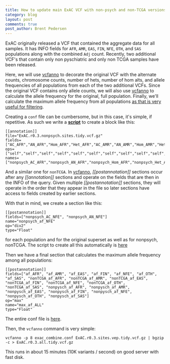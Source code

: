 ```yaml
---
title: How to update main ExAC VCF with non-psych and non-TCGA versions using vcfanno
category: blog
layout: post
comments: true
post_author: Brent Pedersen
---
```


ExAC originally released a VCF that contained the aggregate data for all samples.
It has INFO fields for `AFR`, `AMR`, `EAS`, `FIN`, `NFE`, `OTH`, and `SAS` populations
along with the combined `Adj` count.
Recently, two additional VCF's that contain only non pyschiatric and only non TCGA samples
have been released.

Here, we will use [vcfanno](https://github.com/brentp/vcfanno) to decorate the original VCF with the alternate counts, 
chromosome counts, number of hets, number of hom alts, and allele frequencies of all populations
from each of the two additional VCFs. Since the original VCF contains only allele counts, we will
also use [vcfanno](https://github.com/brentp/vcfanno) to calculate the allele frequency for the original, full population. Finally,
we'll calculate the maximum allele frequency from all populations [as that is very useful for
filtering](http://quinlanlab.org/blog/2015/12/17/geminisummary.html).

Creating a `conf` file can be cumbersome, but in this case, it's simple, if repetitive. As such
we write a [**script**](https://github.com/brentp/vcfanno/tree/master/docs/examples/exac_combine/exac_combine_mkconf.py) to create a block like this:

```
[[annotation]]
file="ExAC.r0.3.nonpsych.sites.tidy.vcf.gz"
fields=["AC_AFR","AN_AFR","Hom_AFR","Het_AFR","AC_AMR","AN_AMR","Hom_AMR","Het_AMR","AC_Adj","AN_Adj","AC_EAS","AN_EAS","Hom_EAS","Het_EAS","AC_FIN","AN_FIN","Hom_FIN","Het_FIN","AC_NFE","AN_NFE","Hom_NFE","Het_NFE","AC_OTH","AN_OTH","Hom_OTH","Het_OTH","AC_SAS","AN_SAS","Hom_SAS","Het_SAS"]
ops=["self","self","self","self","self","self","self","self","self","self","self","self","self","self","self","self","self","self","self","self","self","self","self","self","self","self","self","self","self","self"]
names=["nonpsych_AC_AFR","nonpsych_AN_AFR","nonpsych_Hom_AFR","nonpsych_Het_AFR","nonpsych_AC_AMR","nonpsych_AN_AMR","nonpsych_Hom_AMR","nonpsych_Het_AMR","nonpsych_AC_Adj","nonpsych_AN_Adj","nonpsych_AC_EAS","nonpsych_AN_EAS","nonpsych_Hom_EAS","nonpsych_Het_EAS","nonpsych_AC_FIN","nonpsych_AN_FIN","nonpsych_Hom_FIN","nonpsych_Het_FIN","nonpsych_AC_NFE","nonpsych_AN_NFE","nonpsych_Hom_NFE","nonpsych_Het_NFE","nonpsych_AC_OTH","nonpsych_AN_OTH","nonpsych_Hom_OTH","nonpsych_Het_OTH","nonpsych_AC_SAS","nonpsych_AN_SAS","nonpsych_Hom_SAS","nonpsych_Het_SAS"]
```

And a similar one for `nonTCGA`. 
In [vcfanno](https://github.com/brentp/vcfanno), *[[postannotation]]* sections occur after any *[[annotation]]* sections and operate on the fields that are then in the 
INFO of the query. Given multiple *[[postannotation]]* sections, they will operate in the order that they appear in the file so later
sections have access to fields created by earlier sections.

With that in mind, we create a section like this:

```
[[postannotation]]
fields=["nonpsych_AC_NFE", "nonpsych_AN_NFE"]
name="nonpsych_af_NFE"
op="div2"
type="Float"
```

for each population and for the original superset as well as for nonpsych, nonTCGA. The script to create all this automatically is [here](https://github.com/brentp/vcfanno/tree/master/docs/examples/exac_combine/exac_combine_mkconf.py)

Then we have a final section that calculates the maximum allele frequency among all populations:

```
[[postannotation]]
fields=["af_AFR", "af_AMR", "af_EAS", "af_FIN", "af_NFE", "af_OTH", "af_SAS", "nonTCGA_af_AFR", "nonTCGA_af_AMR", "nonTCGA_af_EAS", "nonTCGA_af_FIN", "nonTCGA_af_NFE", "nonTCGA_af_OTH", "nonTCGA_af_SAS", "nonpysch_af_AFR", "nonpysch_af_AMR", "nonpysch_af_EAS", "nonpysch_af_FIN", "nonpysch_af_NFE", "nonpysch_af_OTH", "nonpysch_af_SAS"]
op="max"
name="max_af_ALL"
type="Float"
```

The entire conf file is [here](https://github.com/brentp/vcfanno/tree/master/docs/examples/exac_combine/exac_combine.conf).

Then, the `vcfanno` command is very simple:

```
vcfanno -p 8 exac_combine.conf ExAC.r0.3.sites.vep.tidy.vcf.gz | bgzip -c > ExAC.r0.3.all.tidy.vcf.gz
```

This runs in about 15 minutes (10K variants / second) on good server with fast disk.